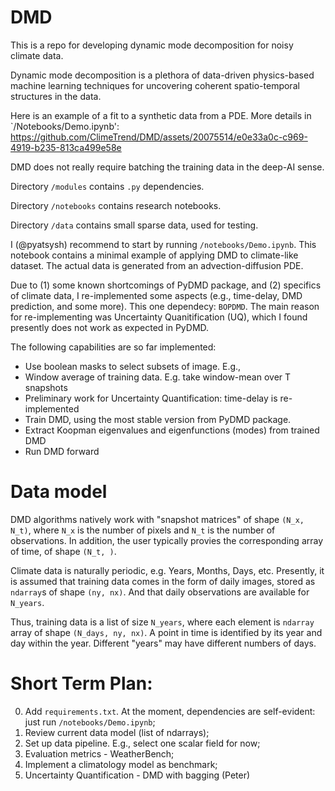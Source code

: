 # DMD
This is a repo for developing dynamic mode decomposition for noisy climate data. 

Dynamic mode decomposition is a plethora of data-driven physics-based machine learning techniques for uncovering coherent spatio-temporal structures in the data. 

Here is an example of a fit to a synthetic data from a PDE. More details in `/Notebooks/Demo.ipynb':
https://github.com/ClimeTrend/DMD/assets/20075514/e0e33a0c-c969-4919-b235-813ca499e58e



DMD does not really require batching the training data in the deep-AI sense. 

Directory `/modules` contains `.py` dependencies. 

Directory `/notebooks` contains research notebooks. 

Directory `/data` contains small sparse data, used for testing. 

I (@pyatsysh) recommend to start by running `/notebooks/Demo.ipynb`. This notebook contains a minimal example of applying DMD to climate-like dataset. The actual data is generated from an advection-diffusion PDE.

Due to (1) some known shortcomings of PyDMD package, and (2) specifics of climate data, I re-implemented some aspects (e.g., time-delay, DMD prediction, and some more). This one dependecy: `BOPDMD`. The main reason for re-implementing was Uncertainty Quanitification (UQ), which I found presently does not work as expected in PyDMD. 

The following capabilities are so far implemented:

* Use boolean masks to select subsets of image. E.g., 
* Window average of training data. E.g. take window-mean over T snapshots
* Preliminary work for Uncertainty Quantification: time-delay is re-implemented
* Train DMD, using the most stable version from PyDMD package. 
* Extract Koopman eigenvalues and eigenfunctions (modes) from trained DMD
* Run DMD forward


# Data model
DMD algorithms natively work with "snapshot matrices" of shape `(N_x, N_t)`, where `N_x` is the number of pixels and `N_t` is the number of observations. In addition, the user typically provies the corresponding array of time, of shape `(N_t, )`. 

Climate data is naturally periodic, e.g. Years, Months, Days, etc. Presently, it is assumed that training data comes in the form of daily images, stored as `ndarray`s of shape `(ny, nx)`. And that daily observations are available for `N_years`. 

Thus, training data is a list of size `N_years`, where each element is `ndarray` array of shape `(N_days, ny, nx)`. A point in time is identified by its year and day within the year. Different "years" may have different numbers of days. 


# Short Term Plan:
0. Add `requirements.txt`. At the moment, dependencies are self-evident: just run `/notebooks/Demo.ipynb`;
1. Review current data model (list of ndarrays);
2. Set up data pipeline. E.g., select one scalar field for now;
2. Evaluation metrics - WeatherBench;
3. Implement a climatology model as benchmark;
4. Uncertainty Quantification - DMD with bagging (Peter)
